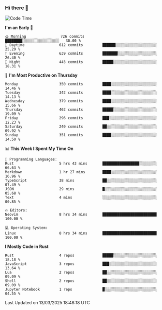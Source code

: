 ### Hi there 👋
<!--START_SECTION:waka-->
![Code Time](http://img.shields.io/badge/Code%20Time-529%20hrs%2020%20mins-blue)

**I'm an Early 🐤** 

```text
🌞 Morning                726 commits         ████████░░░░░░░░░░░░░░░░░   30.00 % 
🌆 Daytime                612 commits         ██████░░░░░░░░░░░░░░░░░░░   25.29 % 
🌃 Evening                639 commits         ███████░░░░░░░░░░░░░░░░░░   26.40 % 
🌙 Night                  443 commits         █████░░░░░░░░░░░░░░░░░░░░   18.31 % 
```
📅 **I'm Most Productive on Thursday** 

```text
Monday                   350 commits         ████░░░░░░░░░░░░░░░░░░░░░   14.46 % 
Tuesday                  342 commits         ████░░░░░░░░░░░░░░░░░░░░░   14.13 % 
Wednesday                379 commits         ████░░░░░░░░░░░░░░░░░░░░░   15.66 % 
Thursday                 462 commits         █████░░░░░░░░░░░░░░░░░░░░   19.09 % 
Friday                   296 commits         ███░░░░░░░░░░░░░░░░░░░░░░   12.23 % 
Saturday                 240 commits         ██░░░░░░░░░░░░░░░░░░░░░░░   09.92 % 
Sunday                   351 commits         ████░░░░░░░░░░░░░░░░░░░░░   14.50 % 
```


📊 **This Week I Spent My Time On** 

```text
💬 Programming Languages: 
Rust                     5 hrs 43 mins       █████████████████░░░░░░░░   66.63 % 
Markdown                 1 hr 27 mins        ████░░░░░░░░░░░░░░░░░░░░░   16.96 % 
TypeScript               38 mins             ██░░░░░░░░░░░░░░░░░░░░░░░   07.49 % 
JSON                     29 mins             █░░░░░░░░░░░░░░░░░░░░░░░░   05.68 % 
Text                     4 mins              ░░░░░░░░░░░░░░░░░░░░░░░░░   00.85 % 

🔥 Editors: 
Neovim                   8 hrs 34 mins       █████████████████████████   100.00 % 

💻 Operating System: 
Linux                    8 hrs 34 mins       █████████████████████████   100.00 % 
```

**I Mostly Code in Rust** 

```text
Rust                     4 repos             █████░░░░░░░░░░░░░░░░░░░░   18.18 % 
JavaScript               3 repos             ███░░░░░░░░░░░░░░░░░░░░░░   13.64 % 
Lua                      2 repos             ██░░░░░░░░░░░░░░░░░░░░░░░   09.09 % 
Shell                    2 repos             ██░░░░░░░░░░░░░░░░░░░░░░░   09.09 % 
Jupyter Notebook         1 repo              █░░░░░░░░░░░░░░░░░░░░░░░░   04.55 % 
```




 Last Updated on 13/03/2025 18:48:18 UTC
<!--END_SECTION:waka-->

<!--
**YoganshSharma/YoganshSharma** is a ✨ _special_ ✨ repository because its `README.md` (this file) appears on your GitHub profile.

Here are some ideas to get you started:

- 🔭 I’m currently working on ...
- 🌱 I’m currently learning ...
- 👯 I’m looking to collaborate on ...
- 🤔 I’m looking for help with ...
- 💬 Ask me about ...
- 📫 How to reach me: ...
- 😄 Pronouns: ...
- ⚡ Fun fact: ...
-->
